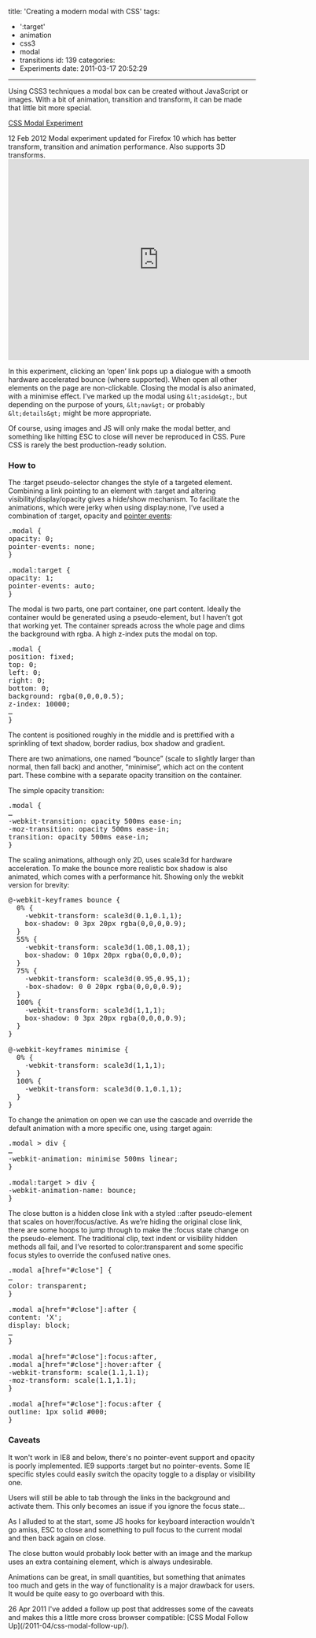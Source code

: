 title: 'Creating a modern modal with CSS'
tags:
  - ':target'
  - animation
  - css3
  - modal
  - transitions
id: 139
categories:
  - Experiments
date: 2011-03-17 20:52:29
---

Using CSS3 techniques a modal box can be created without JavaScript or images. With a bit of animation, transition and transform, it can be made that little bit more special.

[CSS Modal Experiment](/experiments/modal/)

<div class="edit">
<time datetime="2012-02-12">12 Feb 2012</time> Modal experiment updated for Firefox 10 which has better transform, transition and animation performance. Also supports 3D transforms.
</div>

<div class="video-wrapper"><iframe class="vimeo" src="http://player.vimeo.com/video/21170189" width="612" height="408" frameborder="0"></iframe></div>

In this experiment, clicking an ‘open’ link pops up a dialogue with a smooth hardware accelerated bounce (where supported). When open all other elements on the page are non-clickable. Closing the modal is also animated, with a minimise effect. I've marked up the modal using `&lt;aside&gt;`, but depending on the purpose of yours, `&lt;nav&gt;` or probably `&lt;details&gt;` might be more appropriate.

Of course, using images and JS will only make the modal better, and something like hitting ESC to close will never be reproduced in CSS. Pure CSS is rarely the best production-ready solution.

### How to

The :target pseudo-selector changes the style of a targeted element. Combining a link pointing to an element with :target and altering visibility/display/opacity gives a hide/show mechanism. To facilitate the animations, which were jerky when using display:none, I’ve used a combination of :target, opacity and [pointer events](https://developer.mozilla.org/en/css/pointer-events):

<pre>.modal {
opacity: 0;
pointer-events: none;
}

.modal:target {
opacity: 1;
pointer-events: auto;
}</pre>

The modal is two parts, one part container, one part content. Ideally the container would be generated using a pseudo-element, but I haven’t got that working yet. The container spreads across the whole page and dims the background with rgba. A high z-index puts the modal on top.

<pre>.modal {
position: fixed;
top: 0;
left: 0;
right: 0;
bottom: 0;
background: rgba(0,0,0,0.5);
z-index: 10000;
…
}</pre>

The content is positioned roughly in the middle and is prettified with a sprinkling of text shadow, border radius, box shadow and gradient.

There are two animations, one named “bounce” (scale to slightly larger than normal, then fall back) and another, “minimise”, which act on the content part. These combine with a separate opacity transition on the container.

The simple opacity transition:

<pre>.modal {
…
-webkit-transition: opacity 500ms ease-in;
-moz-transition: opacity 500ms ease-in;
transition: opacity 500ms ease-in;
}</pre>

The scaling animations, although only 2D, uses scale3d for hardware acceleration. To make the bounce more realistic box shadow is also animated, which comes with a performance hit. Showing only the webkit version for brevity:

<pre>@-webkit-keyframes bounce {
  0% {
  	-webkit-transform: scale3d(0.1,0.1,1);
  	box-shadow: 0 3px 20px rgba(0,0,0,0.9);
  }
  55% {
  	-webkit-transform: scale3d(1.08,1.08,1);
  	box-shadow: 0 10px 20px rgba(0,0,0,0);
  }
  75% {
  	-webkit-transform: scale3d(0.95,0.95,1);
  	-box-shadow: 0 0 20px rgba(0,0,0,0.9);
  }
  100% {
  	-webkit-transform: scale3d(1,1,1);
  	box-shadow: 0 3px 20px rgba(0,0,0,0.9);
  }
}

@-webkit-keyframes minimise {
  0% {
  	-webkit-transform: scale3d(1,1,1);
  }
  100% {
  	-webkit-transform: scale3d(0.1,0.1,1);
  }
}</pre>

To change the animation on open we can use the cascade and override the default animation with a more specific one, using :target again:

<pre>.modal > div {
…
-webkit-animation: minimise 500ms linear;
}

.modal:target > div {
-webkit-animation-name: bounce;
}</pre>

The close button is a hidden close link with a styled ::after pseudo-element that scales on hover/focus/active. As we’re hiding the original close link, there are some hoops to jump through to make the :focus state change on the pseudo-element. The traditional clip, text indent or visibility hidden methods all fail, and I’ve resorted to color:transparent and some specific focus styles to override the confused native ones.

<pre>.modal a[href="#close"] {
…
color: transparent;
}

.modal a[href="#close"]:after {
content: 'X';
display: block;
…
}

.modal a[href="#close"]:focus:after,
.modal a[href="#close"]:hover:after {
-webkit-transform: scale(1.1,1.1);
-moz-transform: scale(1.1,1.1);
}

.modal a[href="#close"]:focus:after {
outline: 1px solid #000;
}</pre>

### Caveats

It won't work in IE8 and below, there's no pointer-event support and opacity is poorly implemented. IE9 supports :target but no pointer-events. Some IE specific styles could easily switch the opacity toggle to a display or visibility one.

Users will still be able to tab through the links in the background and activate them. This only becomes an issue if you ignore the focus state…

As I alluded to at the start, some JS hooks for keyboard interaction wouldn't go amiss, ESC to close and something to pull focus to the current modal and then back again on close.

The close button would probably look better with an image and the markup uses an extra containing element, which is always undesirable.

Animations can be great, in small quantities, but something that animates too much and gets in the way of functionality is a major drawback for users. It would be quite easy to go overboard with this.

<div class="edit">
<time datetime="2011-04-26">26 Apr 2011</time> I've added a follow up post that addresses some of the caveats and makes this a little more cross browser compatible: [CSS Modal Follow Up](/2011-04/css-modal-follow-up/).
</div>
